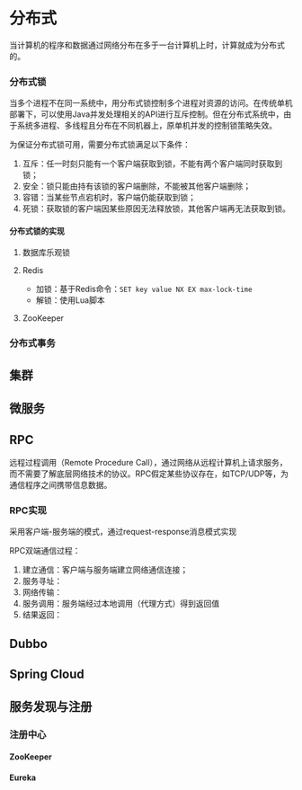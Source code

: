 # 分布式

当计算机的程序和数据通过网络分布在多于一台计算机上时，计算就成为分布式的。

### 分布式锁

当多个进程不在同一系统中，用分布式锁控制多个进程对资源的访问。在传统单机部署下，可以使用Java并发处理相关的API进行互斥控制。但在分布式系统中，由于系统多进程、多线程且分布在不同机器上，原单机并发的控制锁策略失效。

为保证分布式锁可用，需要分布式锁满足以下条件：

1. 互斥：任一时刻只能有一个客户端获取到锁，不能有两个客户端同时获取到锁；
2. 安全：锁只能由持有该锁的客户端删除，不能被其他客户端删除；
3. 容错：当某些节点宕机时，客户端仍能获取到锁；
4. 死锁：获取锁的客户端因某些原因无法释放锁，其他客户端再无法获取到锁。

#### 分布式锁的实现

1. 数据库乐观锁

2. Redis

    - 加锁：基于Redis命令：`SET key value NX EX max-lock-time`
    - 解锁：使用Lua脚本

3. ZooKeeper

### 分布式事务

## 集群

## 微服务

## RPC

远程过程调用（Remote Procedure Call），通过网络从远程计算机上请求服务，而不需要了解底层网络技术的协议。RPC假定某些协议存在，如TCP/UDP等，为通信程序之间携带信息数据。

### RPC实现

采用客户端-服务端的模式，通过request-response消息模式实现

RPC双端通信过程：

1. 建立通信：客户端与服务端建立网络通信连接；
2. 服务寻址：
3. 网络传输：
4. 服务调用：服务端经过本地调用（代理方式）得到返回值
5. 结果返回：

## Dubbo

## Spring Cloud

## 服务发现与注册

### 注册中心

#### ZooKeeper

#### Eureka